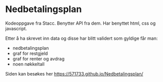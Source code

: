 # Nedbetalingsplan
Kodeoppgave fra Stacc. Benytter API fra dem. Har benyttet html, css og javascript.

Etter å ha skrevet inn data og disse har blitt validert som gyldige får man:
 - nedbetalingsplan
 - graf for restgjeld
 - graf for renter og avdrag
 - noen nøkkeltall
 
 Siden kan besøkes her https://571733.github.io/Nedbetalingsplan/
